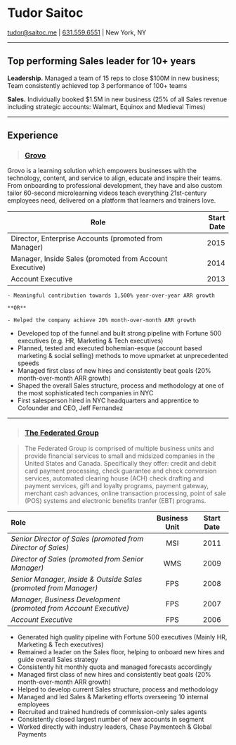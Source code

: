 # Tudor Saitoc

[tudor@saitoc.me][email] | [631.559.6551][phone] | New York, NY

---

## Top performing Sales leader for 10+ years

**Leadership.** Managed a team of 15 reps to close $100M in new business; Team consistently achieved top 3 performance of 100+ teams

**Sales.** Individually booked $1.5M in new business (25% of all Sales revenue including strategic accounts: Walmart, Equinox and Medieval Times)

---

## Experience

>### [Grovo][]

Grovo is a learning solution which empowers businesses with the technology, content, and service to align, educate and inspire their teams. From onboarding to professional development, they have and also custom tailor 60-second microlearning videos teach everything 21st-century employees need, delivered on a platform that learners and trainers love.

| Role | Start Date |
| ------ | -----------: |
| Director, Enterprise Accounts (promoted from Manager) | 2015 |
| Manager, Inside Sales (promoted from Account Executive) | 2014 |
| Account Executive | 2013 |

```
- Meaningful contribution towards 1,500% year-over-year ARR growth

**OR**

- Helped the company achieve 20% month-over-month ARR growth
```
- Developed top of the funnel and built strong pipeline with Fortune 500 executives (e.g. HR, Marketing & Tech executives)
- Planned, tested and executed bohemian-esque (account based marketing & social selling) methods to move upmarket at unprecedented speeds
- Managed first class of new hires and consistently beat goals (20% month-over-month ARR growth)
- Shaped the overall Sales structure, process and methodology at one of the most
  sophisticated tech companies in NYC
- First salesperson hired in NYC headquarters and apprentice to Cofounder and CEO, Jeff Fernandez

---

>### [The Federated Group][]

>The Federated Group is comprised of multiple business units and provide financial services to small and midsized companies in the United States and Canada. Specifically they offer: credit and debit card payment processing, check guarantee and check conversion services, automated clearing house (ACH) check drafting and payment services, gift and loyalty programs, payment gateway, merchant cash advances, online transaction processing, point of sale (POS) systems and electronic benefits tranfer (EBT) programs.

| Role | Business Unit | Start Date |
| :--- | :-----------: | :--------: |
| *Senior Director of Sales (promoted from Director of Sales)* | MSI | 2011
| *Director of Sales (promoted from Senior Manager)* | WMS | 2009 |
| *Senior Manager, Inside & Outside Sales (promoted from Manager)* | FPS | 2008 |
| *Manager, Business Development (promoted from Account Executive)* | FPS | 2007 |
| *Account Executive* | FPS | 2006 |

- Generated high quality pipeline with Fortune 500 executives (Mainly HR, Marketing & Tech executives)
- Remained a leader on the Sales floor, helping to onboard new hires and guide overall Sales strategy
- Consistently hit monthly quota and managed forecasts accordingly
- Managed first class of new hires and consistently beat goals (20% month-over-month ARR growth)
- Helped to develop current Sales structure, process and methodology
- Managed and led Sales & Marketing efforts overseeing 10 internal employees
- Recruited and trained hundreds of commission-only sales agents
- Consistently closed largest number of new accounts in segment
- Worked directly with industry leaders, Chase Paymentech & Global Payments



[avatar]: https://media.licdn.com/mpr/mpr/shrinknp_400_400/AAEAAQAAAAAAAAbDAAAAJDQ0YmZmYjAxLThiZmUtNDcyZi1iNjc4LTVmOTEzNzVjMWM1Ng.jpg
[homepage]: http://tudorsaitoc.com
[twitter]: https://twitter.com/tudorsaitoc
[twit]: http://cdn-careers.sstatic.net/careers/Img/icon-twitter.png?v=b1bd58ad2034
[email]: mailto:tudor@saitoc.me
[phone]: tel:+16315596551
[grovo]: https://www.google.com/search?q=grovo&as_qdr=y&{google:acceptedSuggestion}oq=grovo&aqs=chrome..69i57j69i60j69i65l3j69i59.1147j0j4&sourceid=chrome&ie=UTF-8
[the federated group]: http://www.gofederated.com
[federated]: https://www.linkedin.com/company/8843529?trk=prof-exp-company-name
[fps]: https://www.linkedin.com/redirect?url=http%3A%2F%2Fwww%2Efederatedpayments%2Ecom&urlhash=hzJr
